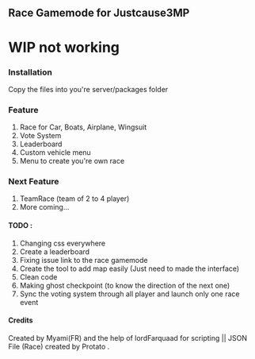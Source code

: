 ## Race Gamemode for Justcause3MP

# WIP not working

### Installation
Copy the files into you're server/packages folder



### Feature
1. Race for Car, Boats, Airplane, Wingsuit
2. Vote System
3. Leaderboard
4. Custom vehicle menu
5. Menu to create you're own race


### Next Feature
1. TeamRace (team of 2 to 4 player)
2. More coming...


#### TODO :

1. Changing css everywhere
2. Create a leaderboard
3. Fixing issue link to the race gamemode
6. Create the tool to add map easily (Just need to made the interface)
13. Clean code
14. Making ghost checkpoint (to know the direction of the next one)
15. Sync the voting system through all player and launch only one race event

#### Credits
Created by Myami(FR) and the help of lordFarquaad for scripting || JSON File (Race) created by Protato .
